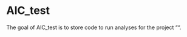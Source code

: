 
<!-- README.md is generated from README.Rmd. Please edit that file -->

# AIC_test

<!-- badges: start -->
<!-- badges: end -->

The goal of AIC_test is to store code to run analyses for the project
““.
